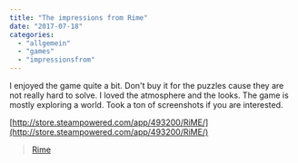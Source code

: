 ```yaml
---
title: "The impressions from Rime"
date: "2017-07-18"
categories: 
  - "allgemein"
  - "games"
  - "impressionsfrom"
---
```


I enjoyed the game quite a bit. Don't buy it for the puzzles cause they are not really hard to solve. I loved the atmosphere and the looks. The game is mostly exploring a world. Took a ton of screenshots if you are interested.

[http://store.steampowered.com/app/493200/RiME/](http://store.steampowered.com/app/493200/RiME/)

> [Rime](//imgur.com/l0cIw)

<script async src="//s.imgur.com/min/embed.js" charset="utf-8"></script>
